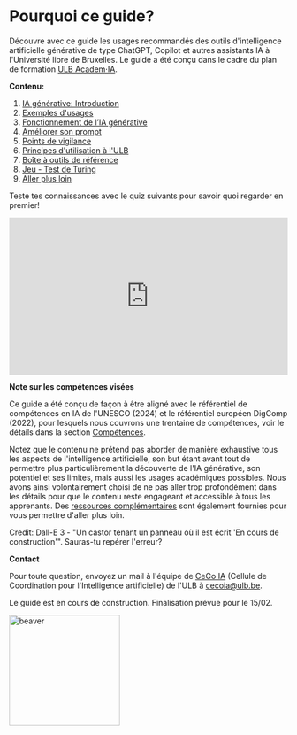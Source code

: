 # Pourquoi ce guide?

Découvre avec ce guide les usages recommandés des outils d'intelligence artificielle générative de type ChatGPT, Copilot et autres assistants IA à l'Université libre de Bruxelles. Le guide a été conçu dans le cadre du plan de formation <a href="https://www.ulb.be/fr/intelligence-artificielle/academ%C2%B7ia-plan-de-formation-pour-lintelligence-artificielle" target="_blank">ULB Academ·IA</a>.


**Contenu:**

1. [IA générative: Introduction](part1)
2. [Exemples d'usages](part2)
3. [Fonctionnement de l’IA générative](part3)
4. [Améliorer son prompt](part4)
5. [Points de vigilance](part5)
6. [Principes d'utilisation à l'ULB](part6)
7. [Boîte à outils de référence](part7)
8. [Jeu - Test de Turing](part8)
9. [Aller plus loin](part9)


<!--


```{tableofcontents}
```
-->


<p>


Teste tes connaissances avec le quiz suivants pour savoir quoi regarder en premier!

<center>
    <div style="width: 100%;">
        <div style="position: relative; padding-bottom: 56.25%; padding-top: 0; height: 0;"><iframe title="Teste tes connaissances sur l'IA " frameborder="0" width="1200" height="675" style="position: absolute; top: 0; left: 0; width: 100%; height: 100%;" src="https://view.genially.com/675bfde6780f15e3bedbffcf" type="text/html" allowscriptaccess="always" allowfullscreen="true" scrolling="yes" allownetworking="all"></iframe> </div>
    </div>
</center>

<p>


**Note sur les compétences visées**

Ce guide a été conçu de façon à être aligné avec le référentiel de compétences en IA de l'UNESCO (2024) et le référentiel européen DigComp (2022), pour lesquels nous couvrons une trentaine de compétences, voir le détails dans la section [Compétences](competences).

Notez que le contenu ne prétend pas aborder de manière exhaustive tous les aspects de l'intelligence artificielle, son but étant avant tout de permettre plus particulièrement la découverte de l'IA générative, son potentiel et ses limites, mais aussi les usages académiques possibles. Nous avons ainsi volontairement choisi de ne pas aller trop profondément dans les détails pour que le contenu reste engageant et accessible à tous les apprenants. Des [ressources complémentaires](part9) sont également fournies pour vous permettre d'aller plus loin.

<P>

Credit: Dall-E 3 - "Un castor tenant un panneau où il est écrit 'En cours de construction'". Sauras-tu repérer l'erreur?

**Contact**

Pour toute question, envoyez un mail à l'équipe de [CeCo·IA](https://www.ulb.be/fr/intelligence-artificielle/academ%C2%B7ia-plan-de-formation-pour-lintelligence-artificielle) (Cellule de Coordination pour l'Intelligence artificielle) de l'ULB à [cecoia@ulb.be](mailto:cecoia@ulb.be). 



Le guide est en cours de construction. Finalisation prévue pour le 15/02.

<p>

<img src="https://i.ibb.co/C5LVgTq7/beaver.png" alt="beaver"  width="200px">

<p>



